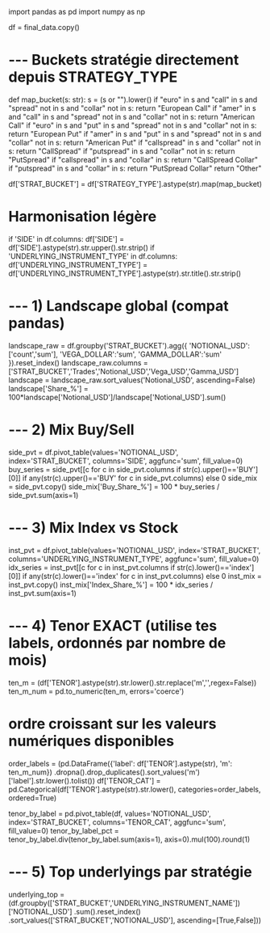 import pandas as pd
import numpy as np

df = final_data.copy()

# --- Buckets stratégie directement depuis STRATEGY_TYPE
def map_bucket(s: str):
    s = (s or "").lower()
    if "euro" in s and "call" in s and "spread" not in s and "collar" not in s: return "European Call"
    if "amer" in s and "call" in s and "spread" not in s and "collar" not in s: return "American Call"
    if "euro" in s and "put"  in s and "spread" not in s and "collar" not in s: return "European Put"
    if "amer" in s and "put"  in s and "spread" not in s and "collar" not in s: return "American Put"
    if "callspread" in s and "collar" not in s: return "CallSpread"
    if "putspread"  in s and "collar" not in s: return "PutSpread"
    if "callspread" in s and "collar" in s: return "CallSpread Collar"
    if "putspread"  in s and "collar" in s: return "PutSpread Collar"
    return "Other"

df['STRAT_BUCKET'] = df['STRATEGY_TYPE'].astype(str).map(map_bucket)

# Harmonisation légère
if 'SIDE' in df.columns: df['SIDE'] = df['SIDE'].astype(str).str.upper().str.strip()
if 'UNDERLYING_INSTRUMENT_TYPE' in df.columns:
    df['UNDERLYING_INSTRUMENT_TYPE'] = df['UNDERLYING_INSTRUMENT_TYPE'].astype(str).str.title().str.strip()

# --- 1) Landscape global (compat pandas)
landscape_raw = df.groupby('STRAT_BUCKET').agg({
    'NOTIONAL_USD':['count','sum'],
    'VEGA_DOLLAR':'sum',
    'GAMMA_DOLLAR':'sum'
}).reset_index()
landscape_raw.columns = ['STRAT_BUCKET','Trades','Notional_USD','Vega_USD','Gamma_USD']
landscape = landscape_raw.sort_values('Notional_USD', ascending=False)
landscape['Share_%'] = 100*landscape['Notional_USD']/landscape['Notional_USD'].sum()

# --- 2) Mix Buy/Sell
side_pvt = df.pivot_table(values='NOTIONAL_USD', index='STRAT_BUCKET', columns='SIDE', aggfunc='sum', fill_value=0)
buy_series = side_pvt[[c for c in side_pvt.columns if str(c).upper()=='BUY'][0]] if any(str(c).upper()=='BUY' for c in side_pvt.columns) else 0
side_mix = side_pvt.copy()
side_mix['Buy_Share_%'] = 100 * buy_series / side_pvt.sum(axis=1)

# --- 3) Mix Index vs Stock
inst_pvt = df.pivot_table(values='NOTIONAL_USD', index='STRAT_BUCKET', columns='UNDERLYING_INSTRUMENT_TYPE', aggfunc='sum', fill_value=0)
idx_series = inst_pvt[[c for c in inst_pvt.columns if str(c).lower()=='index'][0]] if any(str(c).lower()=='index' for c in inst_pvt.columns) else 0
inst_mix = inst_pvt.copy()
inst_mix['Index_Share_%'] = 100 * idx_series / inst_pvt.sum(axis=1)

# --- 4) Tenor EXACT (utilise tes labels, ordonnés par nombre de mois)
ten_m = (df['TENOR'].astype(str).str.lower().str.replace('m','',regex=False))
ten_m_num = pd.to_numeric(ten_m, errors='coerce')
# ordre croissant sur les valeurs numériques disponibles
order_labels = (pd.DataFrame({'label': df['TENOR'].astype(str), 'm': ten_m_num})
                  .dropna().drop_duplicates().sort_values('m')['label'].str.lower().tolist())
df['TENOR_CAT'] = pd.Categorical(df['TENOR'].astype(str).str.lower(), categories=order_labels, ordered=True)

tenor_by_label = pd.pivot_table(df, values='NOTIONAL_USD',
                                index='STRAT_BUCKET', columns='TENOR_CAT',
                                aggfunc='sum', fill_value=0)
tenor_by_label_pct = tenor_by_label.div(tenor_by_label.sum(axis=1), axis=0).mul(100).round(1)

# --- 5) Top underlyings par stratégie
underlying_top = (df.groupby(['STRAT_BUCKET','UNDERLYING_INSTRUMENT_NAME'])['NOTIONAL_USD']
                    .sum().reset_index()
                    .sort_values(['STRAT_BUCKET','NOTIONAL_USD'], ascending=[True,False]))
